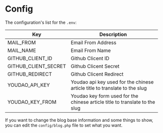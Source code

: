 # Config

The configuration's list for the `.env`:

| Key | Description |
| --- | --- |
| MAIL_FROM | Email From Address |
| MAIL_NAME | Email From Name |
| GITHUB_CLIENT_ID | Github Clicent ID |
| GITHUB_CLIENT_SECRET | Github Clicent Secret |
| GITHUB_REDIRECT | Github Clicent Redirect |
| YOUDAO_API_KEY | Youdao api key used for the chinese article title to translate to the slug |
| YOUDAO_KEY_FROM | Youdao key form used for the chinese article title to translate to the slug |

If you want to change the blog base information and some things to show, you can edit the `config/blog.php` file to set what you want.
